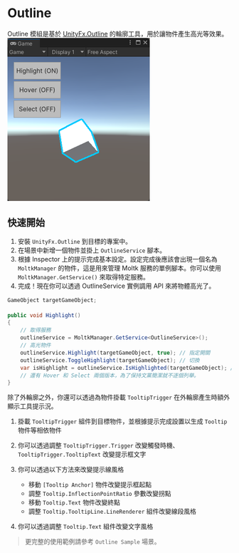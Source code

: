 # Outline

Outline 模組是基於 [UnityFx.Outline](https://github.com/Arvtesh/UnityFx.Outline) 的輪廓工具，用於讓物件產生高光等效果。
![Preview](./Docs/Preview.png)
## 快速開始

1. 安裝 `UnityFx.Outline` 到目標的專案中。
2. 在場景中新增一個物件並掛上 `OutlineService` 腳本。
3. 根據 Inspector 上的提示完成基本設定。設定完成後應該會出現一個名為 `MoltkManager` 的物件，這是用來管理 Moltk 服務的單例腳本。你可以使用 `MoltkManager.GetService()` 來取得特定服務。
4. 完成！現在你可以透過 OutlineService 實例調用 API 來將物體高光了。
```cs
GameObject targetGameObject;

public void Highlight()
{
	// 取得服務
	outlineService = MoltkManager.GetService<OutlineService>();
	// 高光物件
	outlineService.Highlight(targetGameObject, true); // 指定開關
    outlineService.ToggleHighlight(targetGameObject); // 切換
    var isHighlight = outlineService.IsHighlighted(targetGameObject); // 檢查狀態
	// 還有 Hover 和 Select 兩個版本，為了保持文黨簡潔就不逐個列舉。
}
```

除了外輪廓之外，你還可以透過為物件掛載 `TooltipTrigger` 在外輪廓產生時額外顯示工具提示況。

1. 掛載 `TooltipTrigger` 組件到目標物件，並根據提示完成設置以生成 `Tooltip` 物件等相依物件
2. 你可以透過調整 `TooltipTrigger.Trigger` 改變觸發時機、`TooltipTrigger.TooltipText` 改變提示框文字
3. 你可以透過以下方法來改變提示線風格
	- 移動 `[Tooltip Anchor]` 物件改變提示框起點
	- 調整 `Tooltip.InflectionPointRatio` 參數改變拐點
	- 移動 `Tooltip.Text` 物件改變終點
	- 調整 `Tooltip.TooltipLine.LineRenderer` 組件改變線段風格

4. 你可以透過調整 `Tooltip.Text` 組件改變文字風格

> 更完整的使用範例請參考 `Outline Sample` 場景。